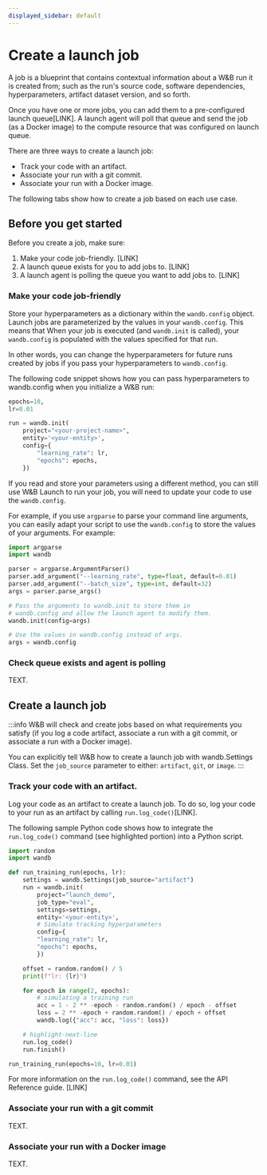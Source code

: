 ```yaml
---
displayed_sidebar: default
---
```



# Create a launch job

A job is a blueprint that contains contextual information about a W&B run it is created from; such as the run's source code, software dependencies, hyperparameters, artifact dataset version, and so forth.

Once you have one or more jobs, you can add them to a pre-configured launch queue[LINK]. A launch agent will poll that queue and send the job (as a Docker image) to the compute resource that was configured on launch queue.


There are three ways to create a launch job:

* Track your code with an artifact.
* Associate your run with a git commit.
* Associate your run with a Docker image.

The following tabs show how to create a job based on each use case. 



## Before you get started
Before you create a job, make sure:

1. Make your code job-friendly. [LINK]
2. A launch queue exists for you to add jobs to. [LINK]
3. A launch agent is polling the queue you want to add jobs to. [LINK]



### Make your code job-friendly
Store your hyperparameters as a dictionary within the `wandb.config` object. Launch jobs are parameterized by the values in your `wandb.config`. This means that When your job is executed (and `wandb.init` is called), your `wandb.config` is populated with the values specified for that run.

In other words, you can change the hyperparameters for future runs created by jobs if you pass your hyperparameters to `wandb.config`.


The following code snippet shows how you can pass hyperparameters to wandb.config when you initialize a W&B run:
```python
epochs=10, 
lr=0.01

run = wandb.init(
    project="<your-project-name>",
    entity='<your-entity>',
    config={
        "learning_rate": lr,
        "epochs": epochs,
    })
```


If you read and store your parameters using a different method, you can still use W&B Launch to run your job, you will need to update your code to use the `wandb.config`.

For example, if you use `argparse` to parse your command line arguments, you can easily adapt your script to use the `wandb.config` to store the values of your arguments. For example:


```python
import argparse
import wandb

parser = argparse.ArgumentParser()
parser.add_argument("--learning_rate", type=float, default=0.01)
parser.add_argument("--batch_size", type=int, default=32)
args = parser.parse_args()

# Pass the arguments to wandb.init to store them in
# wandb.config and allow the launch agent to modify them.
wandb.init(config=args)

# Use the values in wandb.config instead of args.
args = wandb.config
```



### Check queue exists and agent is polling

TEXT. 


## Create a launch job

:::info
W&B will check and create jobs based on what requirements you satisfy (if you log a code artifact, associate a run with a git commit, or associate a run with a Docker image).

You can explicitly tell W&B how to create a launch job with wandb.Settings Class. Set the `job_source` parameter to either: `artifact`, `git`, or `image`.
:::

### Track your code with an artifact.
Log your code as an artifact to create a launch job. To do so, log your code to your run as an artifact by calling `run.log_code()`[LINK]. 

The following sample Python code shows how to integrate the `run.log_code()` command (see highlighted portion) into a Python script.

```python title="create_simple_job.py"
import random
import wandb

def run_training_run(epochs, lr):
    settings = wandb.Settings(job_source="artifact")
    run = wandb.init(
        project="launch_demo",
        job_type="eval",
        settings=settings,
        entity='<your-entity>',
        # Simulate tracking hyperparameters
        config={
        "learning_rate": lr,
        "epochs": epochs,
        })

    offset = random.random() / 5
    print(f"lr: {lr}")

    for epoch in range(2, epochs):
        # simulating a training run
        acc = 1 - 2 ** -epoch - random.random() / epoch - offset
        loss = 2 ** -epoch + random.random() / epoch + offset
        wandb.log({"acc": acc, "loss": loss})

    # highlight-next-line
    run.log_code()
    run.finish()

run_training_run(epochs=10, lr=0.01)
```

For more information on the `run.log_code()` command, see the API Reference guide. [LINK]

### Associate your run with a git commit
TEXT.

### Associate your run with a Docker image
TEXT.